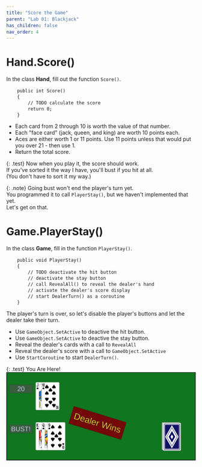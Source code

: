 ```yaml
---
title: "Score the Game"
parent: "Lab 01: Blackjack"
has_children: false
nav_order: 4
---
```


# Hand.Score()
In the class **Hand**, fill out the function `Score()`.
```
    public int Score()
    {
        // TODO calculate the score
        return 0;
    }
```
* Each card from 2 through 10 is worth the value of that number.
* Each "face card" (jack, queen, and king) are worth 10 points each.
* Aces are either worth 1 or 11 points. Use 11 points unless that would put you over 21 - then use 1.
* Return the total score.

{: .test}
Now when you play it, the score should work.\
If you've sorted it the way I have, you'll bust if you hit at all.\
(You don't have to sort it my way.)

{: .note}
Going bust won't end the player's turn yet.\
You programmed it to call `PlayerStay()`, but we haven't implemented that yet.\
Let's get on that.

# Game.PlayerStay()
In the class **Game**, fill in the function `PlayerStay()`.
```
    public void PlayerStay()
    {
        // TODO deactivate the hit button
        // deactivate the stay button
        // call RevealAll() to reveal the dealer's hand
        // activate the dealer's score display
        // start DealerTurn() as a coroutine
    }
```
The player's turn is over, so let's disable the player's buttons and let the dealer take their turn.
* Use `GameObject.SetActive` to deactive the hit button.
* Use `GameObject.SetActive` to deactive the stay button.
* Reveal the dealer's cards with a call to `RevealAll`
* Reveal the dealer's score with a call to `GameObject.SetActive`
* Use `StartCoroutine` to start `DealerTurn()`.

{: .test}
You Are Here!
![Score Works](images/lab01/player_stay.jpg "Score Works")